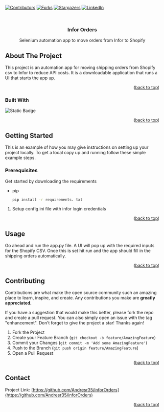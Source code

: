 <!-- Improved compatibility of back-to-top link: See: https://github.com/othneildrew/Best-README-Template/pull/73 -->
<a name="readme-top"></a>
<!--
*** Thanks for checking out the Best-README-Template. If you have a suggestion
*** that would make this better, please fork the repo and create a pull request
*** or simply open an issue with the tag "enhancement".
*** Don't forget to give the project a star!
*** Thanks again! Now go create something AMAZING! :D
-->



<!-- PROJECT SHIELDS -->
<!--
*** I'm using markdown "reference style" links for readability.
*** Reference links are enclosed in brackets [ ] instead of parentheses ( ).
*** See the bottom of this document for the declaration of the reference variables
*** for contributors-url, forks-url, etc. This is an optional, concise syntax you may use.
*** https://www.markdownguide.org/basic-syntax/#reference-style-links
-->
[![Contributors][contributors-shield]][contributors-url]
[![Forks][forks-shield]][forks-url]
[![Stargazers][stars-shield]][stars-url]
[![LinkedIn][linkedin-shield]][linkedin-url]



<!-- PROJECT LOGO -->
<br />
<div align="center">


<h3 align="center">Infor Orders</h3>

  <p align="center">
    Selenium automation app to move orders from Infor to Shopify
    <br />
  </p>
</div>


<!-- ABOUT THE PROJECT -->
## About The Project

  This project is an automation app for moving shipping orders from Shopify csv to Infor to reduce API costs. It is a downloadable application that runs a UI that starts the app up.
<p align="right">(<a href="#readme-top">back to top</a>)</p>



### Built With

![Static Badge](https://img.shields.io/badge/Python-black?style=for-the-badge&logo=python)



<p align="right">(<a href="#readme-top">back to top</a>)</p>



<!-- GETTING STARTED -->
## Getting Started

This is an example of how you may give instructions on setting up your project locally.
To get a local copy up and running follow these simple example steps.

### Prerequisites

Get started by downloading the requirements
* pip
  ```sh
  pip install -r requirements. txt
  ```

1. Setup config.ini file with infor login credentials

<p align="right">(<a href="#readme-top">back to top</a>)</p>



<!-- USAGE EXAMPLES -->
## Usage

Go ahead and run the app.py file. A UI will pop up with the required inputs for the Shopify CSV. Once this is set hit run and the app should fill in the shipping orders automatically.

<p align="right">(<a href="#readme-top">back to top</a>)</p>





<!-- CONTRIBUTING -->
## Contributing

Contributions are what make the open source community such an amazing place to learn, inspire, and create. Any contributions you make are **greatly appreciated**.

If you have a suggestion that would make this better, please fork the repo and create a pull request. You can also simply open an issue with the tag "enhancement".
Don't forget to give the project a star! Thanks again!

1. Fork the Project
2. Create your Feature Branch (`git checkout -b feature/AmazingFeature`)
3. Commit your Changes (`git commit -m 'Add some AmazingFeature'`)
4. Push to the Branch (`git push origin feature/AmazingFeature`)
5. Open a Pull Request

<p align="right">(<a href="#readme-top">back to top</a>)</p>



<!-- CONTACT -->
## Contact

Project Link: [https://github.com/Andresr35/inforOrders](https://github.com/Andresr35/inforOrders)

<p align="right">(<a href="#readme-top">back to top</a>)</p>





<!-- MARKDOWN LINKS & IMAGES -->
<!-- https://www.markdownguide.org/basic-syntax/#reference-style-links -->
[contributors-shield]: https://img.shields.io/github/contributors/Andresr35/inforOrders.svg?style=for-the-badge
[contributors-url]: https://github.com/Andresr35/inforOrders/graphs/contributors
[forks-shield]: https://img.shields.io/github/forks/Andresr35/inforOrders.svg?style=for-the-badge
[forks-url]: https://github.com/Andresr35/inforOrders/network/members
[stars-shield]: https://img.shields.io/github/stars/Andresr35/inforOrders.svg?style=for-the-badge
[stars-url]: https://github.com/Andresr35/inforOrders/stargazers
[issues-shield]: https://img.shields.io/github/issues/Andresr35/inforOrders.svg?style=for-the-badge
[issues-url]: https://github.com/Andresr35/inforOrders/issues
[license-shield]: https://img.shields.io/github/license/Andresr35/inforOrders.svg?style=for-the-badge
[license-url]: https://github.com/Andresr35/inforOrders/blob/master/LICENSE.txt
[linkedin-shield]: https://img.shields.io/badge/-LinkedIn-black.svg?style=for-the-badge&logo=linkedin&colorB=555
[linkedin-url]: https://linkedin.com/in/and-r
[product-screenshot]: images/screenshot.png
[Next.js]: [https://img.shields.io/badge/next.js-000000?style=for-the-badge&logo=nextdotjs&logoColor=white](https://img.shields.io/badge/Python-black?style=for-the-badge&logo=python)
[Next-url]: https://nextjs.org/
[React.js]: https://img.shields.io/badge/React-20232A?style=for-the-badge&logo=react&logoColor=61DAFB
[React-url]: https://reactjs.org/
[Vue.js]: https://img.shields.io/badge/Vue.js-35495E?style=for-the-badge&logo=vuedotjs&logoColor=4FC08D
[Vue-url]: https://vuejs.org/
[Angular.io]: https://img.shields.io/badge/Angular-DD0031?style=for-the-badge&logo=angular&logoColor=white
[Angular-url]: https://angular.io/
[Svelte.dev]: https://img.shields.io/badge/Svelte-4A4A55?style=for-the-badge&logo=svelte&logoColor=FF3E00
[Svelte-url]: https://svelte.dev/
[Laravel.com]: https://img.shields.io/badge/Laravel-FF2D20?style=for-the-badge&logo=laravel&logoColor=white
[Laravel-url]: https://laravel.com
[Bootstrap.com]: https://img.shields.io/badge/Bootstrap-563D7C?style=for-the-badge&logo=bootstrap&logoColor=white
[Bootstrap-url]: https://getbootstrap.com
[JQuery.com]: https://img.shields.io/badge/jQuery-0769AD?style=for-the-badge&logo=jquery&logoColor=white
[JQuery-url]: https://jquery.com 
